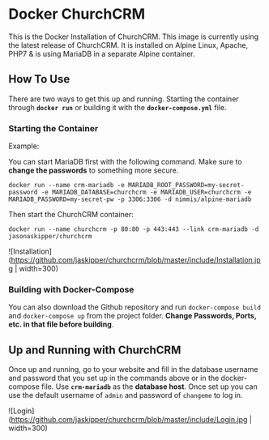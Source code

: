 # Docker ChurchCRM

This is the Docker Installation of ChurchCRM. This image is currently using the latest release of ChurchCRM. It is installed on Alpine Linux, Apache, PHP7 & is using MariaDB in a separate Alpine container.

## How To Use

There are two ways to get this up and running. Starting the container through **``docker run``** or building it with the **``docker-compose.yml``** file.

### Starting the Container

Example:

You can start MariaDB first with the following command. Make sure to **change the passwords** to something more secure.

``docker run --name crm-mariadb -e MARIADB_ROOT_PASSWORD=my-secret-password -e MARIADB_DATABASE=churchcrm -e MARIADB_USER=churchcrm -e MARIADB_PASSWORD=my-secret-pw -p 3306:3306 -d nimmis/alpine-mariadb``

Then start the ChurchCRM container:

``docker run --name churchcrm -p 80:80 -p 443:443 --link crm-mariadb -d jasonaskipper/churchcrm``

![Installation](https://github.com/jaskipper/churchcrm/blob/master/include/Installation.jpg | width=300)

### Building with Docker-Compose

You can also download the Github repository and run ``docker-compose build`` and ``docker-compose up`` from the project folder. **Change Passwords, Ports, etc. in that file before building**.

## Up and Running with ChurchCRM

Once up and running, go to your website and fill in the database username and password that you set up in the commands above or in the docker-compose file. Use **``crm-mariadb``** as the **database host**. Once set up you can use the default username of ``admin`` and password of ``changeme`` to log in.

![Login](https://github.com/jaskipper/churchcrm/blob/master/include/Login.jpg | width=300)
